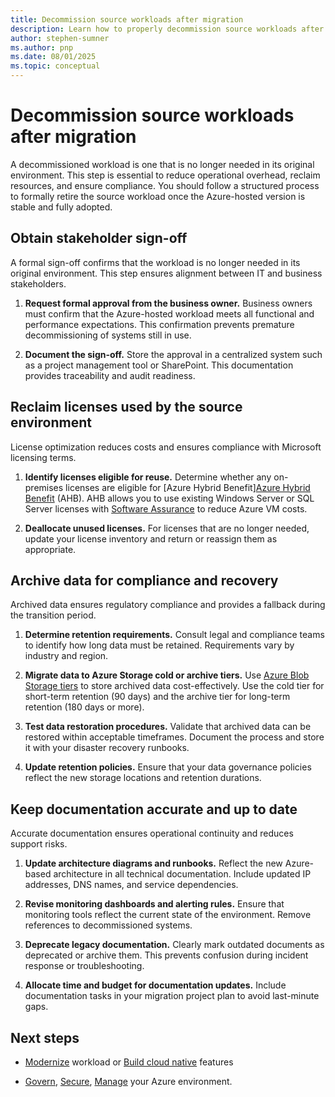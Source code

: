 ```yaml
---
title: Decommission source workloads after migration
description: Learn how to properly decommission source workloads after Azure migration. Get step-by-step guidance on stakeholder sign-off, license optimization, data archival, and documentation updates to reduce costs and ensure compliance.
author: stephen-sumner
ms.author: pnp
ms.date: 08/01/2025
ms.topic: conceptual
---
```


# Decommission source workloads after migration

A decommissioned workload is one that is no longer needed in its original environment. This step is essential to reduce operational overhead, reclaim resources, and ensure compliance. You should follow a structured process to formally retire the source workload once the Azure-hosted version is stable and fully adopted.

## Obtain stakeholder sign-off

A formal sign-off confirms that the workload is no longer needed in its original environment. This step ensures alignment between IT and business stakeholders.

1. **Request formal approval from the business owner.** Business owners must confirm that the Azure-hosted workload meets all functional and performance expectations. This confirmation prevents premature decommissioning of systems still in use.

2. **Document the sign-off.** Store the approval in a centralized system such as a project management tool or SharePoint. This documentation provides traceability and audit readiness.

## Reclaim licenses used by the source environment

License optimization reduces costs and ensures compliance with Microsoft licensing terms.

1. **Identify licenses eligible for reuse.** Determine whether any on-premises licenses are eligible for [Azure Hybrid Benefit][Azure Hybrid Benefit](/azure/virtual-machines/windows/hybrid-use-benefit-licensing) (AHB). AHB allows you to use existing Windows Server or SQL Server licenses with [Software Assurance](https://www.microsoft.com/licensing/licensing-programs/software-assurance-default) to reduce Azure VM costs.

2. **Deallocate unused licenses.** For licenses that are no longer needed, update your license inventory and return or reassign them as appropriate.

## Archive data for compliance and recovery

Archived data ensures regulatory compliance and provides a fallback during the transition period.

1. **Determine retention requirements.** Consult legal and compliance teams to identify how long data must be retained. Requirements vary by industry and region.

2. **Migrate data to Azure Storage cold or archive tiers.** Use [Azure Blob Storage tiers](/azure/storage/blobs/access-tiers-overview) to store archived data cost-effectively. Use the cold tier for short-term retention (90 days) and the archive tier for long-term retention (180 days or more).

3. **Test data restoration procedures.** Validate that archived data can be restored within acceptable timeframes. Document the process and store it with your disaster recovery runbooks.

4. **Update retention policies.** Ensure that your data governance policies reflect the new storage locations and retention durations.

## Keep documentation accurate and up to date

Accurate documentation ensures operational continuity and reduces support risks.

1. **Update architecture diagrams and runbooks.** Reflect the new Azure-based architecture in all technical documentation. Include updated IP addresses, DNS names, and service dependencies.

2. **Revise monitoring dashboards and alerting rules.** Ensure that monitoring tools reflect the current state of the environment. Remove references to decommissioned systems.

3. **Deprecate legacy documentation.** Clearly mark outdated documents as deprecated or archive them. This prevents confusion during incident response or troubleshooting.

4. **Allocate time and budget for documentation updates.** Include documentation tasks in your migration project plan to avoid last-minute gaps.

## Next steps

- [Modernize](/azure/cloud-adoption-framework/modernize/) workload or [Build cloud native](/azure/cloud-adoption-framework/innovate/) features

- [Govern](/azure/cloud-adoption-framework/govern/), [Secure](/azure/cloud-adoption-framework/secure/overview), [Manage](/azure/cloud-adoption-framework/manage/) your Azure environment.
